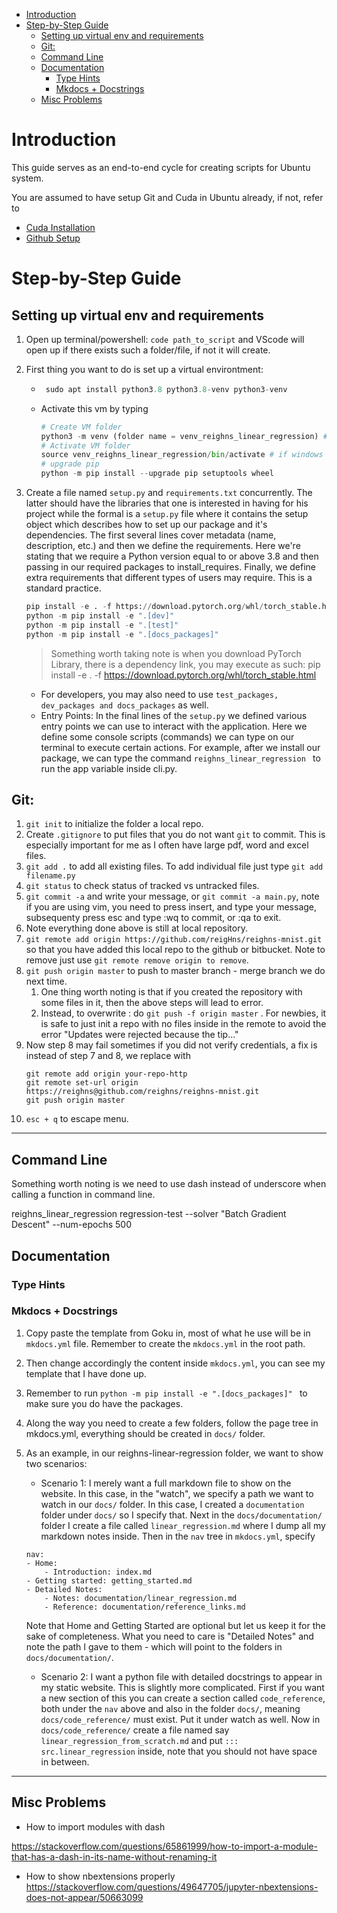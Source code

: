 - [Introduction](#introduction)
- [Step-by-Step Guide](#step-by-step-guide)
  - [Setting up virtual env and requirements](#setting-up-virtual-env-and-requirements)
  - [Git:](#git)
  - [Command Line](#command-line)
  - [Documentation](#documentation)
    - [Type Hints](#type-hints)
    - [Mkdocs + Docstrings](#mkdocs--docstrings)
  - [Misc Problems](#misc-problems)

# Introduction

This guide serves as an end-to-end cycle for creating scripts for Ubuntu system.

You are assumed to have setup Git and Cuda in Ubuntu already, if not, refer to 

- [Cuda Installation](https://www.cyberciti.biz/faq/ubuntu-linux-install-nvidia-driver-latest-proprietary-driver/)
- [Github Setup](https://wiki.paparazziuav.org/wiki/Github_manual_for_Ubuntu)

# Step-by-Step Guide

## Setting up virtual env and requirements

1. Open up terminal/powershell: `code path_to_script` and VScode will open up if there exists such a folder/file, if not it will create.
2. First thing you want to do is set up a virtual environtment:
    -  ```python
        sudo apt install python3.8 python3.8-venv python3-venv
        ```
    - Activate this vm by typing
        ```python
        # Create VM folder
        python3 -m venv (folder name = venv_reighns_linear_regression) # if windows, python -m venv (folder_name)
        # Activate VM folder
        source venv_reighns_linear_regression/bin/activate # if windows venv_reighns_linear_regression\Scripts\activate | if windows give you some admin bug, go to https://stackoverflow.com/questions/54776324/powershell-bug-execution-of-scripts-is-disabled-on-this-system and debug.
        # upgrade pip
        python -m pip install --upgrade pip setuptools wheel
        ```
3. Create a file named `setup.py` and `requirements.txt` concurrently. The latter should have the libraries that one is interested in having for his project while the formal is a `setup.py` file where it contains the setup object which describes how to set up our package and it's dependencies. The first several lines cover metadata (name, description, etc.) and then we define the requirements. Here we're stating that we require a Python version equal to or above 3.8 and then passing in our required packages to install_requires. Finally, we define extra requirements that different types of users may require. This is a standard practice.

    ```python
    pip install -e . -f https://download.pytorch.org/whl/torch_stable.html  # installs required packages only      
    python -m pip install -e ".[dev]"                                       # installs required + dev packages
    python -m pip install -e ".[test]"                                      # installs required + test packages
    python -m pip install -e ".[docs_packages]"                             # installs required documentation packages
    ```

    > Something worth taking note is when you download PyTorch Library, there is a dependency link, you may execute as such:
    pip install -e . -f https://download.pytorch.org/whl/torch_stable.html

    - For developers, you may also need to use `test_packages, dev_packages and docs_packages` as well.
    - Entry Points: In the final lines of the `setup.py` we defined various entry points we can use to interact with the application. Here we define some console scripts (commands) we can type on our terminal to execute certain actions. For example, after we install our package, we can type the command `reighns_linear_regression ` to run the app variable inside cli.py.

## Git: 

1. `git init` to initialize the folder a local repo.
2. Create `.gitignore` to put files that you do not want `git` to commit. This is especially important for me as I often have large pdf, word and excel files.
3. `git add .` to add all existing files. To add individual file just type `git add filename.py`
4. `git status` to check status of tracked vs untracked files.
5. `git commit -a` and write your message, or `git commit -a main.py`, note if you are using vim, you need to press insert, and type your message, subsequenty press esc and type :wq to commit, or :qa to exit.
6. Note everything done above is still at local repository.
7. `git remote add origin https://github.com/reigHns/reighns-mnist.git` so that you have added this local repo to the github or bitbucket. Note to remove just use `git remote remove origin to remove`.
8. `git push origin master` to push to master branch - merge branch we do next time.
    1. One thing worth noting is that if you created the repository with some files in it, then the above steps will lead to error.
    2. Instead, to overwrite : do `git push -f origin master` . For newbies, it is safe to just init a repo with no files inside in the remote to avoid the error "Updates were rejected because the tip..."
9. Now step 8 may fail sometimes if you did not verify credentials, a fix is instead of step 7 and 8, we replace with 
    ```
    git remote add origin your-repo-http
    git remote set-url origin https://reighns@github.com/reighns/reighns-mnist.git
    git push origin master
    ```
10. `esc + q` to escape menu.

---

## Command Line

Something worth noting is we need to use dash instead of underscore when calling a function in command line.

reighns_linear_regression regression-test --solver "Batch Gradient Descent" --num-epochs 500

## Documentation

### Type Hints

### Mkdocs + Docstrings

1. Copy paste the template from Goku in, most of what he use will be in `mkdocs.yml` file. Remember to create the `mkdocs.yml` in the root path.
2. Then change accordingly the content inside `mkdocs.yml`, you can see my template that I have done up.
3. Remember to run `python -m pip install -e ".[docs_packages]" ` to make sure you do have the packages.
4. Along the way you need to create a few folders, follow the page tree in mkdocs.yml, everything should be created in `docs/` folder.
5. As an example, in our reighns-linear-regression folder, we want to show two scenarios:
    - Scenario 1: I merely want a full markdown file to show on the website. In this case, in the "watch", we specify a path we want to watch in our `docs/` folder. In this case, I created a `documentation` folder under `docs/` so I specify that. Next in the `docs/documentation/` folder I create a file called `linear_regression.md` where I dump all my markdown notes inside. Then in the `nav` tree in `mkdocs.yml`, specify
    ```
    nav:
    - Home:
        - Introduction: index.md
    - Getting started: getting_started.md
    - Detailed Notes:
        - Notes: documentation/linear_regression.md
        - Reference: documentation/reference_links.md
    ```
    Note that Home and Getting Started are optional but let us keep it for the sake of completeness. What you need to care is "Detailed Notes" and note the path I gave to them - which will point to the folders in `docs/documentation/`.

    - Scenario 2: I want a python file with detailed docstrings to appear in my static website. This is slightly more complicated. First if you want a new section of this you can create a section called `code_reference`, both under the `nav` above and also in the folder `docs/`, meaning `docs/code_reference/` must exist. Put it under watch as well. Now in `docs/code_reference/` create a file named say `linear_regression_from_scratch.md` and put `::: src.linear_regression` inside, note that you should not have space in between.
    
    
---


## Misc Problems

- How to import modules with dash

https://stackoverflow.com/questions/65861999/how-to-import-a-module-that-has-a-dash-in-its-name-without-renaming-it

- How to show nbextensions properly https://stackoverflow.com/questions/49647705/jupyter-nbextensions-does-not-appear/50663099

